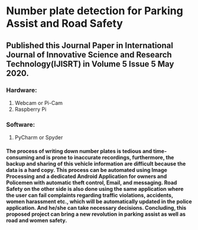 # Number plate detection for Parking Assist and Road Safety

## Published this Journal Paper in International Journal of Innovative Science and Research Technology(IJISRT) in Volume 5 Issue 5 May 2020.

### Hardware:
  1. Webcam or Pi-Cam
  2. Raspberry Pi
  
### Software:
  1. PyCharm or Spyder


#### The process of writing down number plates is tedious and time-consuming and is prone to inaccurate recordings, furthermore, the backup and sharing of this vehicle information are difficult because the data is a hard copy. This process can be automated using Image Processing and a dedicated Android Application for owners and Policemen with automatic theft control, Email, and messaging. Road Safety on the other side is also done using the same application where the user can fail complaints regarding traffic violations, accidents, women harassment etc., which will be automatically updated in the police application. And he/she can take necessary decisions. Concluding, this proposed project can bring a new revolution in parking assist as well as road and women safety.  
